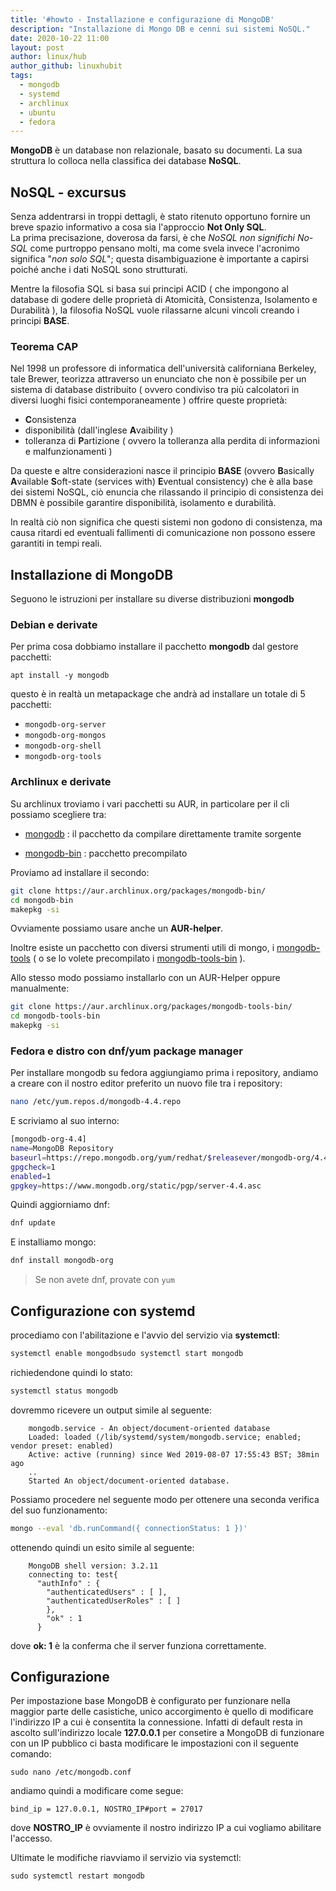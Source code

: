 ```yaml
---
title: '#howto - Installazione e configurazione di MongoDB'
description: "Installazione di Mongo DB e cenni sui sistemi NoSQL."
date: 2020-10-22 11:00
layout: post
author: linux/hub
author_github: linuxhubit
tags:
  - mongodb  
  - systemd 
  - archlinux
  - ubuntu
  - fedora
---
```

**MongoDB** è un database non relazionale, basato su documenti. La sua struttura lo colloca nella classifica dei database **NoSQL**.



## NoSQL - excursus

Senza addentrarsi in troppi dettagli, è stato ritenuto opportuno fornire un breve spazio informativo a cosa sia l'approccio **Not Only SQL**.   
La prima precisazione, doverosa da farsi, è che *NoSQL non significhi No-SQL* come purtroppo pensano molti, ma come svela invece l'acronimo significa "*non solo SQL*"; questa disambiguazione è importante a capirsi poiché anche i dati NoSQL sono strutturati.

Mentre la filosofia SQL si basa sui principi ACID ( che impongono al database di godere delle proprietà di Atomicità, Consistenza, Isolamento e Durabilità ), la filosofia NoSQL vuole rilassarne alcuni vincoli creando i principi **BASE**.



### Teorema CAP 

Nel 1998 un professore di informatica dell'università californiana Berkeley, tale Brewer, teorizza attraverso un enunciato che non è possibile per un sistema di database distribuito ( ovvero condiviso tra più calcolatori in diversi luoghi fisici contemporaneamente ) offrire queste proprietà: 

- **C**onsistenza 
- disponibilità (dall'inglese **A**vaibility )
- tolleranza di **P**artizione ( ovvero la tolleranza alla perdita di informazioni e malfunzionamenti )

Da queste e altre considerazioni nasce il principio **BASE** (ovvero **B**asically **A**vailable **S**oft-state (services with) **E**ventual consistency) che è alla base dei sistemi NoSQL, ciò enuncia che rilassando il principio di consistenza dei DBMN è possibile garantire disponibilità, isolamento e durabilità.   

In realtà ciò non significa che questi sistemi non godono di consistenza, ma causa ritardi ed eventuali fallimenti di comunicazione non possono essere garantiti in tempi reali.

## Installazione di MongoDB

Seguono le istruzioni per installare su diverse distribuzioni **mongodb**

### Debian e derivate

Per prima cosa dobbiamo installare il pacchetto **mongodb** dal gestore pacchetti:

    apt install -y mongodb

questo è in realtà un metapackage che andrà ad installare un totale di 5 pacchetti:

*   `mongodb-org-server`
*   `mongodb-org-mongos`
*   `mongodb-org-shell`
*   `mongodb-org-tools`



### Archlinux e derivate

Su archlinux troviamo i vari pacchetti su AUR, in particolare per il cli possiamo scegliere tra: 

- [mongodb](https://aur.archlinux.org/packages/mongodb/)  : il pacchetto da compilare direttamente tramite sorgente

- [mongodb-bin](https://aur.archlinux.org/packages/mongodb-bin/) : pacchetto precompilato

Proviamo ad installare il secondo: 

```bash
git clone https://aur.archlinux.org/packages/mongodb-bin/
cd mongodb-bin
makepkg -si 
```

Ovviamente possiamo usare anche un **AUR-helper**.  

Inoltre esiste un pacchetto con diversi strumenti utili di mongo, i [mongodb-tools](https://aur.archlinux.org/packages/mongodb-tools/) ( o se lo volete precompilato i [mongodb-tools-bin](https://aur.archlinux.org/packages/mongodb-tools-bin/) ).

Allo stesso modo possiamo installarlo con un AUR-Helper oppure manualmente: 

```bash
git clone https://aur.archlinux.org/packages/mongodb-tools-bin/
cd mongodb-tools-bin
makepkg -si
```



### Fedora e distro con dnf/yum package manager

Per installare mongodb su fedora aggiungiamo prima i repository, andiamo a creare con il nostro editor preferito un nuovo file tra i repository:

```bash
nano /etc/yum.repos.d/mongodb-4.4.repo
```

E scriviamo al suo interno:

```bash
[mongodb-org-4.4]
name=MongoDB Repository
baseurl=https://repo.mongodb.org/yum/redhat/$releasever/mongodb-org/4.4/x86_64/
gpgcheck=1
enabled=1
gpgkey=https://www.mongodb.org/static/pgp/server-4.4.asc
```

Quindi aggiorniamo dnf:

```bash
dnf update
```

E installiamo mongo:

```bash
dnf install mongodb-org
```



> Se non avete dnf, provate con `yum`



## Configurazione con systemd

procediamo con l'abilitazione e l'avvio del servizio via **systemctl**:

```bash
systemctl enable mongodbsudo systemctl start mongodb
```

richiedendone quindi lo stato:
```bash
systemctl status mongodb
```
dovremmo ricevere un output simile al seguente:
```
    mongodb.service - An object/document-oriented database   
    Loaded: loaded (/lib/systemd/system/mongodb.service; enabled; vendor preset: enabled)   
    Active: active (running) since Wed 2019-08-07 17:55:43 BST; 38min ago     
    ..
    Started An object/document-oriented database.
```
Possiamo procedere nel seguente modo per ottenere una seconda verifica del suo funzionamento:
```bash
mongo --eval 'db.runCommand({ connectionStatus: 1 })'
```
ottenendo quindi un esito simile al seguente:
```
    MongoDB shell version: 3.2.11
    connecting to: test{        
      "authInfo" : {                
        "authenticatedUsers" : [ ],                
        "authenticatedUserRoles" : [ ]        
        },        
        "ok" : 1
      }
```
dove **ok: 1** è la conferma che il server funziona correttamente.

## Configurazione

Per impostazione base MongoDB è configurato per funzionare nella maggior parte delle casistiche, unico accorgimento è quello di modificare l'indirizzo IP a cui è consentita la connessione. Infatti di default resta in ascolto sull'indirizzo locale **127.0.0.1** per consetire a MongoDB di funzionare con un IP pubblico ci basta modificare le impostazioni con il seguente comando:

    sudo nano /etc/mongodb.conf

andiamo quindi a modificare come segue:

    bind_ip = 127.0.0.1, NOSTRO_IP#port = 27017

dove **NOSTRO_IP** è ovviamente il nostro indirizzo IP a cui vogliamo abilitare l'accesso.

Ultimate le modifiche riavviamo il servizio via systemctl:

    sudo systemctl restart mongodb

